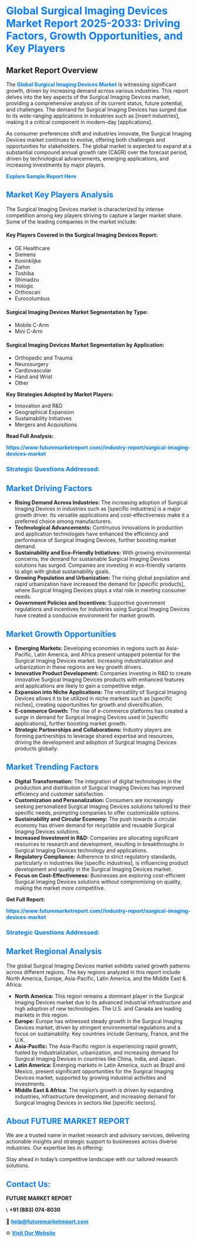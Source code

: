 <h1 style="color: #007BFF;">Global Surgical Imaging Devices Market Report 2025-2033: Driving Factors, Growth Opportunities, and Key Players</h1>

<section id="overview">
<h2>Market Report Overview</h2>
<p>The <a href="https://www.futuremarketreport.com//industry-report/surgical-imaging-devices-market" style="color: #007BFF; text-decoration: none;"><strong>Global Surgical Imaging Devices Market</strong></a> is witnessing significant growth, driven by increasing demand across various industries. This report delves into the key aspects of the Surgical Imaging Devices market, providing a comprehensive analysis of its current status, future potential, and challenges. The demand for Surgical Imaging Devices has surged due to its wide-ranging applications in industries such as [insert industries], making it a critical component in modern-day [applications].</p>
<p>As consumer preferences shift and industries innovate, the Surgical Imaging Devices market continues to evolve, offering both challenges and opportunities for stakeholders. The global market is expected to expand at a substantial compound annual growth rate (CAGR) over the forecast period, driven by technological advancements, emerging applications, and increasing investments by major players.</p>
</section>

<section id="overview">
<p><a href="https://www.futuremarketreport.com//request-sample/reportId=55695" style="color: #007BFF; text-decoration: none;"><strong>Explore Sample Report Here</strong></a></p>
</section>

<section id="key-players">
<h2 style="color: #007BFF;">Market Key Players Analysis</h2>
<p>The Surgical Imaging Devices market is characterized by intense competition among key players striving to capture a larger market share. Some of the leading companies in the market include:</p>
<h4>Key Players Covered in the Surgical Imaging Devices Report:</h4>
<ul><li>GE Healthcare</li><li>Siemens</li><li>Koninklijke</li><li>Ziehm</li><li>Toshiba</li><li>Shimadzu</li><li>Hologic</li><li>Orthoscan</li><li>Eurocolumbus</li></ul>
<h4>Surgical Imaging Devices Market Segmentation by Type:</h4>
<ul><li>Mobile C-Arm</li><li>Mini C-Arm</li></ul>

<h4>Surgical Imaging Devices Market Segmentation by Application:</h4>
<ul><li>Orthopedic and Trauma</li><li>Neurosurgery</li><li>Cardiovascular</li><li>Hand and Wrist</li><li>Other</li></ul>
<p><strong>Key Strategies Adopted by Market Players:</strong></p>
<ul>
<li>Innovation and R&D</li>
<li>Geographical Expansion</li>
<li>Sustainability Initiatives</li>
<li>Mergers and Acquisitions</li>
</ul>
</section>

<section>
<p><strong>Read Full Analysis: </strong></p><a href="https://www.futuremarketreport.com//industry-report/surgical-imaging-devices-market" style="color: #007BFF; text-decoration: none;"><strong>https://www.futuremarketreport.com//industry-report/surgical-imaging-devices-market</strong></a>
<h3 style="color: #007BFF;">Strategic Questions Addressed:</h3>
</section>

<section id="driving-factors">
<h2 style="color: #007BFF;">Market Driving Factors</h2>
<ul>
<li><strong>Rising Demand Across Industries:</strong> The increasing adoption of Surgical Imaging Devices in industries such as [specific industries] is a major growth driver. Its versatile applications and cost-effectiveness make it a preferred choice among manufacturers.</li>
<li><strong>Technological Advancements:</strong> Continuous innovations in production and application technologies have enhanced the efficiency and performance of Surgical Imaging Devices, further boosting market demand.</li>
<li><strong>Sustainability and Eco-Friendly Initiatives:</strong> With growing environmental concerns, the demand for sustainable Surgical Imaging Devices solutions has surged. Companies are investing in eco-friendly variants to align with global sustainability goals.</li>
<li><strong>Growing Population and Urbanization:</strong> The rising global population and rapid urbanization have increased the demand for [specific products], where Surgical Imaging Devices plays a vital role in meeting consumer needs.</li>
<li><strong>Government Policies and Incentives:</strong> Supportive government regulations and incentives for industries using Surgical Imaging Devices have created a conducive environment for market growth.</li>
</ul>
</section>

<section id="growth-opportunities">
<h2 style="color: #007BFF;">Market Growth Opportunities</h2>
<ul>
<li><strong>Emerging Markets:</strong> Developing economies in regions such as Asia-Pacific, Latin America, and Africa present untapped potential for the Surgical Imaging Devices market. Increasing industrialization and urbanization in these regions are key growth drivers.</li>
<li><strong>Innovative Product Development:</strong> Companies investing in R&D to create innovative Surgical Imaging Devices products with enhanced features and applications are likely to gain a competitive edge.</li>
<li><strong>Expansion into Niche Applications:</strong> The versatility of Surgical Imaging Devices allows it to be utilized in niche markets such as [specific niches], creating opportunities for growth and diversification.</li>
<li><strong>E-commerce Growth:</strong> The rise of e-commerce platforms has created a surge in demand for Surgical Imaging Devices used in [specific applications], further boosting market growth.</li>
<li><strong>Strategic Partnerships and Collaborations:</strong> Industry players are forming partnerships to leverage shared expertise and resources, driving the development and adoption of Surgical Imaging Devices products globally.</li>
</ul>
</section>

<section id="trending-factors">
<h2 style="color: #007BFF;">Market Trending Factors</h2>
<ul>
<li><strong>Digital Transformation:</strong> The integration of digital technologies in the production and distribution of Surgical Imaging Devices has improved efficiency and customer satisfaction.</li>
<li><strong>Customization and Personalization:</strong> Consumers are increasingly seeking personalized Surgical Imaging Devices solutions tailored to their specific needs, prompting companies to offer customizable options.</li>
<li><strong>Sustainability and Circular Economy:</strong> The push towards a circular economy has driven demand for recyclable and reusable Surgical Imaging Devices solutions.</li>
<li><strong>Increased Investment in R&D:</strong> Companies are allocating significant resources to research and development, resulting in breakthroughs in Surgical Imaging Devices technology and applications.</li>
<li><strong>Regulatory Compliance:</strong> Adherence to strict regulatory standards, particularly in industries like [specific industries], is influencing product development and quality in the Surgical Imaging Devices market.</li>
<li><strong>Focus on Cost-Effectiveness:</strong> Businesses are exploring cost-efficient Surgical Imaging Devices solutions without compromising on quality, making the market more competitive.</li>
</ul>
</section>

<section>
<p><strong>Get Full Report: </strong></p><a href="https://www.futuremarketreport.com//industry-report/surgical-imaging-devices-market" style="color: #007BFF; text-decoration: none;"><strong>https://www.futuremarketreport.com//industry-report/surgical-imaging-devices-market</strong></a>
<h3 style="color: #007BFF;">Strategic Questions Addressed:</h3>
</section>


<section id="regional-analysis">
<h2 style="color: #007BFF;">Market Regional Analysis</h2>
<p>The global Surgical Imaging Devices market exhibits varied growth patterns across different regions. The key regions analyzed in this report include North America, Europe, Asia-Pacific, Latin America, and the Middle East & Africa:</p>
<ul>
<li><strong>North America:</strong> This region remains a dominant player in the Surgical Imaging Devices market due to its advanced industrial infrastructure and high adoption of new technologies. The U.S. and Canada are leading markets in this region.</li>
<li><strong>Europe:</strong> Europe has witnessed steady growth in the Surgical Imaging Devices market, driven by stringent environmental regulations and a focus on sustainability. Key countries include Germany, France, and the U.K.</li>
<li><strong>Asia-Pacific:</strong> The Asia-Pacific region is experiencing rapid growth, fueled by industrialization, urbanization, and increasing demand for Surgical Imaging Devices in countries like China, India, and Japan.</li>
<li><strong>Latin America:</strong> Emerging markets in Latin America, such as Brazil and Mexico, present significant opportunities for the Surgical Imaging Devices market, supported by growing industrial activities and investments.</li>
<li><strong>Middle East & Africa:</strong> The region’s growth is driven by expanding industries, infrastructure development, and increasing demand for Surgical Imaging Devices in sectors like [specific sectors].</li>
</ul>
</section>

<footer>
<h2 style="color: #007BFF;">About FUTURE MARKET REPORT</h2>
<p>We are a trusted name in market research and advisory services, delivering actionable insights and strategic support to businesses across diverse industries. Our expertise lies in offering:</p>

<p>Stay ahead in today’s competitive landscape with our tailored research solutions.</p>

<h2 style="color: #007BFF;">Contact Us:</h2>
<p><strong>FUTURE MARKET REPORT</strong></p>
<p>📞 <strong>+91 (883) 074-8030</strong></p>
<p>📧 <strong><a href="mailto:help@futuremarketreport.com" style="color: #007BFF;">help@futuremarketreport.com</a></strong></p>
<p>🌐 <strong><a href="https://www.futuremarketreport.com/" style="color: #007BFF;">Visit Our Website</a></strong></p>
</footer>